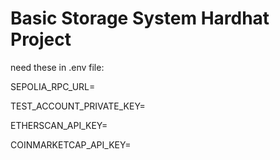# Basic Storage System Hardhat Project

need these in .env file:

SEPOLIA_RPC_URL=

TEST_ACCOUNT_PRIVATE_KEY=

ETHERSCAN_API_KEY=

COINMARKETCAP_API_KEY=


